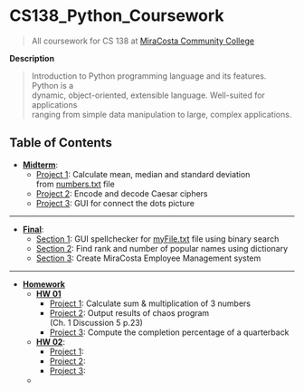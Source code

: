 # CS138_Python_Coursework
> All coursework for CS 138 at
> [MiraCosta Community College](http://catalog.miracosta.edu/disciplines/computerscience/#courseinventory)

**Description**
> Introduction to Python programming language and its features. Python is a  
> dynamic, object-oriented, extensible language. Well-suited for applications  
> ranging from simple data manipulation to large, complex applications.

## Table of Contents

- [**Midterm**](midterm):
    + [Project 1](midterm/proj1): Calculate mean, median and standard deviation  
        from [numbers.txt](midterm/proj01/numbers.txt) file
    + [Project 2](midterm/proj2): Encode and decode Caesar ciphers
    + [Project 3](midterm/proj3): GUI for connect the dots picture
---
- [**Final**](final):
    + [Section 1](final/section1): GUI spellchecker for [myFile.txt](final/secton1/myFile.txt) file using binary search
    + [Section 2](final/section2): Find rank and number of popular names using dictionary
    + [Section 3](final/section3): Create MiraCosta Employee Management system
---
- [**Homework**](hw)
    + [**HW 01**](hw01)
        * [Project 1](hw01/proj01): Calculate sum & multiplication of 3 numbers
        * [Project 2](hw01/proj02): Output results of chaos program  
            (Ch. 1 Discussion 5 p.23)
        * [Project 3](hw01/proj03): Compute the completion percentage of a quarterback
    + [**HW 02**](hw02): 
        * [Project 1](hw02/proj01): 
        * [Project 2](hw02/proj02): 
        * [Project 3](hw02/proj03): 
    + 